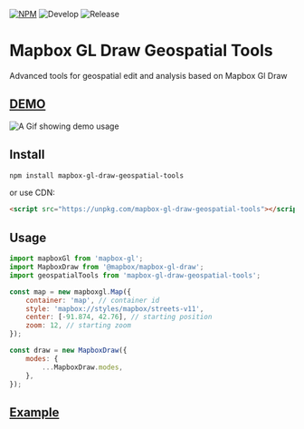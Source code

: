 [![NPM](https://img.shields.io/npm/v/mapbox-gl-draw-geospatial-tools.svg)](https://www.npmjs.com/package/mapbox-gl-draw-geospatial-tools)
![Develop](https://github.com/reyhanemasumi/mapbox-gl-draw-geospatial-tools/workflows/Develop/badge.svg)
![Release](https://github.com/reyhanemasumi/mapbox-gl-draw-geospatial-tools/workflows/Release/badge.svg)

# Mapbox GL Draw Geospatial Tools

Advanced tools for geospatial edit and analysis based on Mapbox Gl Draw

## [DEMO](https://reyhanemasumi.github.io/mapbox-gl-draw-additional-tools/)

![A Gif showing demo usage](demo/public/demo.gif)

## Install

```bash
npm install mapbox-gl-draw-geospatial-tools
```

or use CDN:

```html
<script src="https://unpkg.com/mapbox-gl-draw-geospatial-tools"></script>
```

## Usage

```js
import mapboxGl from 'mapbox-gl';
import MapboxDraw from '@mapbox/mapbox-gl-draw';
import geospatialTools from 'mapbox-gl-draw-geospatial-tools';

const map = new mapboxgl.Map({
    container: 'map', // container id
    style: 'mapbox://styles/mapbox/streets-v11',
    center: [-91.874, 42.76], // starting position
    zoom: 12, // starting zoom
});

const draw = new MapboxDraw({
    modes: {
        ...MapboxDraw.modes,
    },
});
```

## [Example](https://github.com/ReyhaneMasumi/mapbox-gl-draw-geospatial-tools/blob/main/demo/src/App.js)
